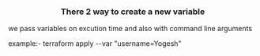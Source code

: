 

<h3 align="center">There 2 way to create a new variable</h3>

we pass variables on excution time and also with command line arguments

example:-  terraform apply --var "username=Yogesh"